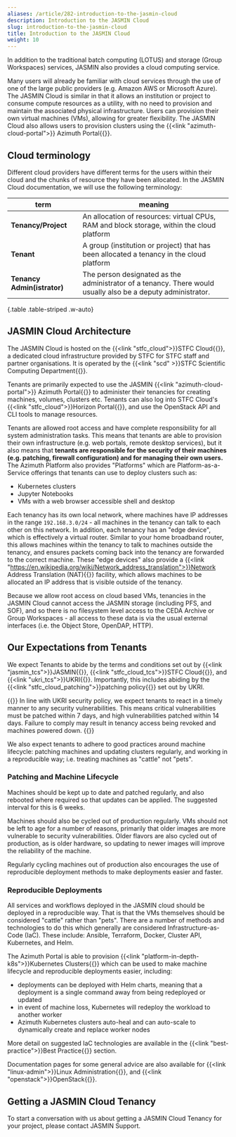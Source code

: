 ```yaml
---
aliases: /article/282-introduction-to-the-jasmin-cloud
description: Introduction to the JASMIN Cloud
slug: introduction-to-the-jasmin-cloud
title: Introduction to the JASMIN Cloud
weight: 10
---
```


In addition to the traditional batch computing (LOTUS) and storage (Group
Workspaces) services, JASMIN also provides a cloud computing service.

Many users will already be familiar with cloud services through the use of one
of the large public providers (e.g. Amazon AWS or Microsoft Azure). The JASMIN
Cloud is similar in that it allows an institution or project to consume
compute resources as a utility, with no need to provision and maintain the
associated physical infrastructure. Users can provision their own virtual
machines (VMs), allowing for greater
flexibility. The JASMIN Cloud also allows users to provision clusters using the {{<link "azimuth-cloud-portal">}} Azimuth Portal{{</link>}}.

## Cloud terminology

Different cloud providers have different terms for the users within their
cloud and the chunks of resource they have been allocated. In the JASMIN Cloud
documentation, we will use the following terminology:

| term | meaning |
| --- | --- |
| **Tenancy/Project** | An allocation of resources: virtual CPUs, RAM and block storage, within the cloud platform |
| **Tenant** | A group (institution or project) that has been allocated a tenancy in the cloud platform |
| **Tenancy Admin(istrator)** | The person designated as the administrator of a tenancy. There would usually also be a deputy administrator.
{.table .table-striped .w-auto}

## JASMIN Cloud Architecture

The JASMIN Cloud is hosted on the {{<link "stfc_cloud">}}STFC Cloud{{</link>}},
a dedicated cloud infrastructure provided by STFC for STFC staff
and partner organisations. It is operated by the {{<link "scd" >}}STFC Scientific Computing Department{{</link>}}.

Tenants are primarily expected to use the JASMIN {{<link "azimuth-cloud-portal">}} Azimuth Portal{{</link>}}
to administer their tenancies for creating machines, volumes, clusters etc.
Tenants can also log into STFC Cloud's {{<link "stfc_cloud">}}Horizon Portal{{</link>}},
and use the OpenStack API and CLI tools to manage resources.

Tenants are allowed root access and have complete responsibility for all system administration
tasks. This means that tenants are able to provision their own infrastructure
(e.g. web portals, remote desktop services), but it also means that **tenants
are responsible for the security of their machines (e.g. patching, firewall
configuration) and for managing their own users.**
The Azimuth Platform also provides "Platforms" which are Platform-as-a-Service
offerings that tenants can use to deploy clusters such as:

- Kubernetes clusters
- Jupyter Notebooks
- VMs with a web browser accessible shell and desktop

Each tenancy has its own local network, where machines have IP addresses in the
range `192.168.3.0/24` - all machines in the tenancy can talk to each other
on this network. In addition, each tenancy has an "edge device", which is
effectively a virtual router. Similar to your home broadband router, this
allows machines within the tenancy to talk to machines outside the tenancy,
and ensures packets coming back into the tenancy are forwarded to the correct
machine. These "edge devices" also provide a
{{<link "https://en.wikipedia.org/wiki/Network_address_translation">}}Network Address Translation (NAT){{</link>}}
facility, which allows machines to be allocated an IP address that is visible outside of
the tenancy.

Because we allow root access on cloud based VMs, tenancies in the JASMIN Cloud
cannot access the JASMIN storage (including PFS, and SOF), and so
there is no filesystem level access to the CEDA Archive or Group Workspaces -
all access to these data is via the usual external interfaces (i.e. the Object
Store, OpenDAP, HTTP).

## Our Expectations from Tenants

We expect Tenants to abide by the terms and conditions set out by
{{<link "jasmin_tcs">}}JASMIN{{</link>}}, {{<link "stfc_cloud_tcs">}}STFC Cloud{{</link>}},
and {{<link "ukri_tcs">}}UKRI{{</link>}}.
Importantly, this includes abiding by the {{<link "stfc_cloud_patching">}}patching policy{{</link>}} set out by UKRI.

{{<alert type="info">}}
In line with UKRI security policy, we expect tenants to react in a timely manner to any security vulnerabilities.
This means critical vulnerabilities must be patched within 7 days, and high
vulnerabilities patched within 14 days.  Failure to comply may result in tenancy access being revoked and
machines powered down.
{{</alert>}}

We also expect tenants to adhere to good practices around machine lifecycle:
patching machines and updating clusters regularly, and working in a reproducible
way; i.e. treating machines as "cattle" not "pets".

### Patching and Machine Lifecycle

Machines should be kept up to date and patched regularly, and also rebooted where required so that
updates can be applied. The suggested interval for this is 6 weeks.

Machines should also be cycled out of production regularly. VMs should not be left
to age for a number of reasons, primarily that older images are more vulnerable to
security vulnerabilities. Older flavors are also cycled out of production, as is
older hardware, so updating to newer images will improve the reliability of the machine.

Regularly cycling machines out of production also encourages the use of reproducible deployment
methods to make deployments easier and faster.

### Reproducible Deployments

All services and workflows deployed in the JASMIN cloud should be deployed in a reproducible way.
That is that the VMs themselves should be considered "cattle" rather than "pets". There are
a number of methods and technologies to do this which generally are considered
Infrastructure-as-Code (IaC). These include: Ansible, Terraform, Docker, Cluster API,
Kubernetes, and Helm.

The Azimuth Portal is able to provision {{<link "platform-in-depth-k8s">}}Kubernetes Clusters{{</link>}}
which can be used to make machine lifecycle and reproducible deployments easier,
including:

- deployments can be deployed with Helm charts, meaning that a deployment is a single 
command away from being redeployed or updated
- in event of machine loss, Kubernetes will redeploy the workload to another worker
- Azimuth Kubernetes clusters auto-heal and can auto-scale to dynamically create and
replace worker nodes

More detail on suggested IaC technologies are available in the {{<link "best-practice">}}Best Practice{{</link>}} section.

Documentation pages for some general advice are also available for
{{<link "linux-admin">}}Linux Administration{{</link>}},
and {{<link "openstack">}}OpenStack{{</link>}}.

## Getting a JASMIN Cloud Tenancy

To start a conversation with us about getting a JASMIN Cloud Tenancy for your
project, please contact JASMIN Support.
